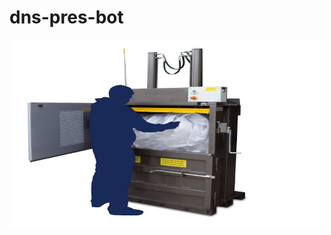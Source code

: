 # dns-pres-bot  
<p align="center">
  <img src="https://github.com/414962002/dns-pres-bot/blob/main/img/1.jpg" width="500" height="300" />
</p>

